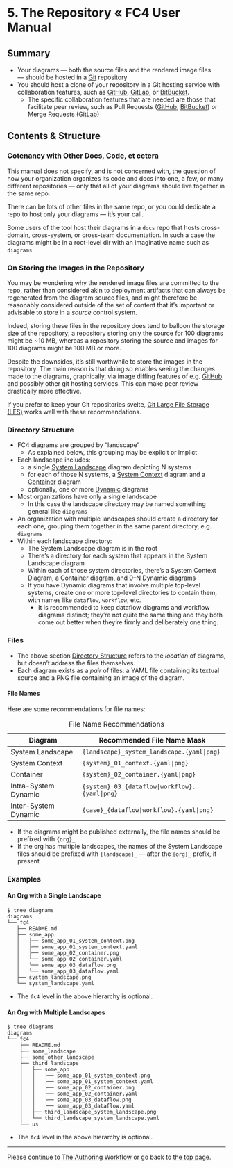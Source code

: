 # 5. The Repository « FC4 User Manual

## Summary

* Your diagrams — both the source files and the rendered image files — should be hosted in a
  [Git](https://git-scm.com) repository
* You should host a clone of your repository in a Git hosting service with collaboration features,
  such as [GitHub](https://github.com/home), [GitLab](https://about.gitlab.com), or
  [BitBucket](https://bitbucket.org).
  * The specific collaboration features that are needed are those that facilitate peer review, such
    as Pull Requests ([GitHub](https://help.github.com/articles/about-pull-requests/),
    [BitBucket](https://confluence.atlassian.com/bitbucket/work-with-pull-requests-223220593.html))
    or Merge Requests ([GitLab](https://docs.gitlab.com/ee/user/project/merge_requests/))

## Contents & Structure

### Cotenancy with Other Docs, Code, et cetera

This manual does not specify, and is not concerned with, the question of how your organization
organizes its code and docs into one, a few, or many different repositories — only that all of your
diagrams should live together in the same repo.

There can be lots of other files in the same repo, or you could dedicate a repo to host only your
diagrams — it’s your call.

Some users of the tool host their diagrams in a `docs` repo that hosts cross-domain,
cross-system, or cross-team documentation. In such a case the diagrams might be in a root-level dir
with an imaginative name such as `diagrams`.

### On Storing the Images in the Repository

You may be wondering why the rendered image files are committed to the repo, rather than considered
akin to deployment artifacts that can always be regenerated from the diagram source files, and might
therefore be reasonably considered outside of the set of content that it’s important or advisable to
store in a _source_ control system.

Indeed, storing these files in the repository does tend to balloon the storage size of the
repository; a repository storing only the source for 100 diagrams might be ~10 MB, whereas a
repository storing the source and images for 100 diagrams might be 100 MB or more.

Despite the downsides, it’s still worthwhile to store the images in the repository. The main reason
is that doing so enables seeing the changes made to the diagrams, graphically, via image diffing
features of e.g. [GitHub][github-image-diffing] and possibly other git hosting services. This can
make peer review drastically more effective.

If you prefer to keep your Git repositories svelte, [Git Large File Storage (LFS)][git-lfs] works
well with these recommendations.

### Directory Structure

* FC4 diagrams are grouped by “landscape”
  * As explained below, this grouping may be explicit or implict
* Each landscape includes:
  * a single [System Landscape](scheme.md) diagram depicting N systems
  * for each of those N systems, a [System Context](scheme.md) diagram and a [Container](scheme.md) diagram
  * optionally, one or more [Dynamic](scheme.md) diagrams
* Most organizations have only a single landscape
  * In this case the landscape directory may be named something general like `diagrams`
* An organization with multiple landscapes should create a directory for each one, grouping them
  together in the same parent directory, e.g. `diagrams`
* Within each landscape directory:
  * The System Landscape diagram is in the root
  * There’s a directory for each system that appears in the System Landscape diagram
  * Within each of those system directories, there’s a System Context Diagram, a Container diagram,
    and 0–N Dynamic diagrams
  * If you have Dynamic diagrams that involve multiple top-level systems, create one or more
    top-level directories to contain them, with names like `dataflow`, `workflow`, etc.
    * It is recommended to keep dataflow diagrams and workflow diagrams distinct; they’re not quite
      the same thing and they both come out better when they’re firmly and deliberately one thing.

### Files

* The above section [Directory Structure](#directory-structure) refers to the _location_ of
  diagrams, but doesn’t address the files themselves.
* Each diagram exists as a _pair_ of files: a YAML file containing its textual source and a PNG file
  containing an image of the diagram.

#### File Names

Here are some recommendations for file names:

<!-- You might be wondering why the table below uses HTML tags as opposed to Markdown. In a
nutshell, it’s because I couldn’t get the formatting quite right when using the table extension
that’s supported by GitHub Flavored Markdown: https://github.github.com/gfm/#tables-extension-

## Rant

If you don’t like seeing HTML tags in a Markdown document, please don’t @me. I believe this is a
correct and proper way to use Markdown.

Markdown is so widely used these days that many people don’t realize that it was never intended to
support tables et al:

> Markdown's syntax is intended for one purpose: to be used as a
> format for *writing* for the web.
>
> Markdown is not a replacement for HTML, or even close to it. Its
> syntax is very small, corresponding only to a very small subset of
> HTML tags. The idea is *not* to create a syntax that makes it easier
> to insert HTML tags. In my opinion, HTML tags are already easy to
> insert. The idea for Markdown is to make it easy to read, write, and
> edit prose. HTML is a *publishing* format; Markdown is a *writing*
> format. Thus, Markdown's formatting syntax only addresses issues that
> can be conveyed in plain text.
>
> For any markup that is not covered by Markdown's syntax, you simply
> use HTML itself. There's no need to preface it or delimit it to
> indicate that you're switching from Markdown to HTML; you just use
> the tags.

https://daringfireball.net/projects/markdown/syntax#html
-->

<table>
  <caption>File Name Recommendations</caption>
  <thead>
    <tr>
      <th>Diagram</th>
      <th>Recommended File Name Mask</th>
    </tr>
  </thead>
  <tbody>
    <tr>
      <td>System Landscape</td>
      <td><code>{landscape}_system_landscape.{yaml|png}</code></td>
    </tr>
    <tr>
      <td>System Context</td>
      <td><code>{system}_01_context.{yaml|png}</code></td>
    </tr>
    <tr>
      <td>Container</td>
      <td><code>{system}_02_container.{yaml|png}</code></td>
    </tr>
    <tr>
      <td>Intra-System Dynamic</td>
      <td><code>{system}_03_{dataflow|workflow}.{yaml|png}</code></td>
    </tr>
    <tr>
      <td>Inter-System Dynamic</td>
      <td><code>{case}_{dataflow|workflow}.{yaml|png}</code></td>
    </tr>
  </tbody>
</table>

* If the diagrams might be published externally, the file names should be prefixed with `{org}_`
* If the org has multiple landscapes, the names of the System Landscape files should be prefixed
  with `{landscape}_` — after the `{org}_` prefix, if present

### Examples

#### An Org with a Single Landscape

```text
$ tree diagrams
diagrams
└── fc4
   ├── README.md
   ├── some_app
   │   ├── some_app_01_system_context.png
   │   ├── some_app_01_system_context.yaml
   │   ├── some_app_02_container.png
   │   └── some_app_02_container.yaml
   │   └── some_app_03_dataflow.png
   │   └── some_app_03_dataflow.yaml
   ├── system_landscape.png
   └── system_landscape.yaml
```

* The `fc4` level in the above hierarchy is optional.

#### An Org with Multiple Landscapes

```text
$ tree diagrams
diagrams
└── fc4
    ├── README.md
    ├── some_landscape
    ├── some_other_landscape
    ├── third_landscape
    │   ├── some_app
    │   │   ├── some_app_01_system_context.png
    │   │   ├── some_app_01_system_context.yaml
    │   │   ├── some_app_02_container.png
    │   │   └── some_app_02_container.yaml
    │   │   ├── some_app_03_dataflow.png
    │   │   └── some_app_03_dataflow.yaml
    │   ├── third_landscape_system_landscape.png
    │   └── third_landscape_system_landscape.yaml
    └── us
```

* The `fc4` level in the above hierarchy is optional.

----

Please continue to [The Authoring Workflow](authoring_workflow.md) or go back to
[the top page](README.md).


[git-lfs]: https://git-lfs.github.com/
[github-image-diffing]: https://help.github.com/articles/rendering-and-diffing-images/#viewing-differences
